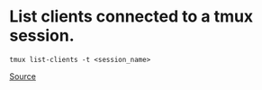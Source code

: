# List clients connected to a tmux session.

`tmux list-clients -t <session_name>`

[Source](https://stackoverflow.com/questions/12507171/how-do-i-tell-which-users-are-connected-to-a-shared-tmux-socket#:~:text=You%20can%20use%20the%20list,attached%20to%20the%20named%20session.&text=Save%20this%20answer.,-Show%20activity%20on)